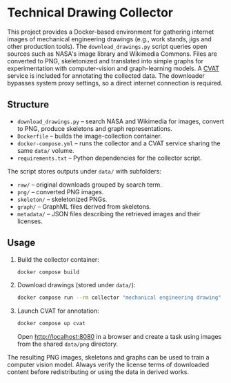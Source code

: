 # Technical Drawing Collector

This project provides a Docker-based environment for gathering internet images of
mechanical engineering drawings (e.g., work stands, jigs and other production
tools). The `download_drawings.py` script queries open sources such as NASA's
image library and Wikimedia Commons. Files are converted to PNG, skeletonized
and translated into simple graphs for experimentation with computer-vision and
graph-learning models. A [CVAT](https://github.com/opencv/cvat) service is
included for annotating the collected data. The downloader bypasses system
proxy settings, so a direct internet connection is required.

## Structure
- `download_drawings.py` – search NASA and Wikimedia for images, convert to PNG,
  produce skeletons and graph representations.
- `Dockerfile` – builds the image-collection container.
- `docker-compose.yml` – runs the collector and a CVAT service sharing the same
  `data/` volume.
- `requirements.txt` – Python dependencies for the collector script.

The script stores outputs under `data/` with subfolders:
- `raw/` – original downloads grouped by search term.
- `png/` – converted PNG images.
- `skeleton/` – skeletonized PNGs.
- `graph/` – GraphML files derived from skeletons.
- `metadata/` – JSON files describing the retrieved images and their licenses.

## Usage
1. Build the collector container:
   ```bash
   docker compose build
   ```
2. Download drawings (stored under `data/`):
   ```bash
   docker compose run --rm collector "mechanical engineering drawing" "work stand jig" --limit 5
   ```
3. Launch CVAT for annotation:
   ```bash
   docker compose up cvat
   ```
   Open [http://localhost:8080](http://localhost:8080) in a browser and create a
   task using images from the shared `data/png` directory.

The resulting PNG images, skeletons and graphs can be used to train a computer
vision model. Always verify the license terms of downloaded content before
redistributing or using the data in derived works.
